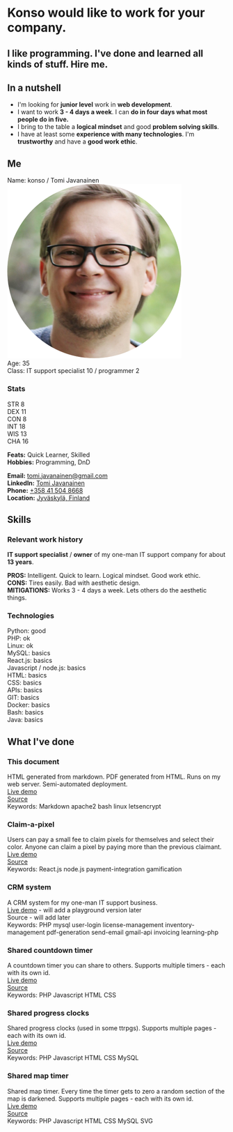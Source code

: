 # Konso would like to work for your company.  
## I like programming. I've done and learned all kinds of stuff. Hire me.
  
## In a nutshell

* I'm looking for **junior level** work in **web development**.
* I want to work **3&nbsp;-&nbsp;4 days a week**. I can **do in four days what most people do in five.**  
* I bring to the table a **logical mindset** and good **problem solving skills**. 
* I have at least some **experience with many technologies**. I'm **trustworthy** and have a **good work ethic**.  
    
## Me

Name: konso / Tomi Javanainen  
![konso's face](images/face-circle-cropped-400.png "konso's face")  
Age:  35  
Class: IT support specialist 10 / programmer 2  

### Stats
STR 8  
DEX 11  
CON 8  
INT 18  
WIS 13  
CHA 16

**Feats:** Quick Learner, Skilled  
**Hobbies:** Programming, DnD  

**Email:** [tomi.javanainen@gmail.com](mailto:tomi.javanainen@gmail.com)  
**LinkedIn:** [Tomi Javanainen](https://www.linkedin.com/in/tomi-javanainen-47337b205/)  
**Phone:** [+358 41 504 8668](tel:+358415048668)  
**Location:** [Jyväskylä, Finland](https://goo.gl/maps/LxxpKYLPguhiMeJC7)  

## Skills

### Relevant work history
**IT support specialist** / **owner** of my one-man IT support company for about **13 years**.  
  
**PROS:** Intelligent. Quick to learn. Logical mindset. Good work ethic.   
**CONS:** Tires easily. Bad with aesthetic design.  
**MITIGATIONS:** Works 3&nbsp;-&nbsp;4 days a week. Lets others do the aesthetic things.  
  
### Technologies

Python: good  
PHP: ok  
Linux: ok  
MySQL: basics  
React.js: basics  
Javascript / node.js: basics  
HTML: basics  
CSS: basics  
APIs: basics  
GIT: basics  
Docker: basics  
Bash: basics  
Java: basics  

## What I've done

### This document
HTML generated from markdown. PDF generated from HTML. Runs on my web server. Semi-automated deployment.  
[Live demo](https://konso.codes)  
[Source](https://github.com/konsou/konso.codes)  
Keywords: Markdown apache2 bash linux letsencrypt  
  
### Claim-a-pixel
Users can pay a small fee to claim pixels for themselves and select their color. Anyone can claim a pixel by paying more than the previous claimant.  
[Live demo](https://pixels.rpghelpers.com/)  
[Source](https://github.com/konsou/pay-for-pixels)  
Keywords: React.js node.js payment-integration gamification

### CRM system
A CRM system for my one-man IT support business.  
[Live demo](https://tietokonetohtori.fi/kanta/) - will add a playground version later  
Source - will add later  
Keywords: PHP mysql user-login license-management inventory-management pdf-generation send-email gmail-api invoicing learning-php  
  
### Shared countdown timer
A countdown timer you can share to others.  Supports multiple timers - each with its own id.  
[Live demo](https://rpghelpers.com/shared-countdown/)  
[Source](https://bitbucket.org/konsou/shared_countdown_timer/src/master/)  
Keywords: PHP Javascript HTML CSS  
  
### Shared progress clocks
Shared progress clocks (used in some ttrpgs). Supports multiple pages - each with its own id.  
[Live demo](https://rpghelpers.com/progress-clocks/)  
[Source](https://bitbucket.org/konsou/bitd_progress_clock/src/master/)  
Keywords: PHP Javascript HTML CSS MySQL  

### Shared map timer
Shared map timer. Every time the timer gets to zero a random section of the map is darkened. Supports multiple pages - each with its own id.  
[Live demo](https://rpghelpers.com/map-timer/)  
[Source](https://bitbucket.org/konsou/map-timer/src/master/)  
Keywords: PHP Javascript HTML CSS MySQL SVG  